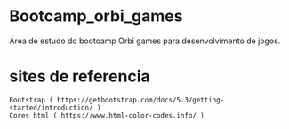 # Bootcamp_orbi_games
Área de estudo do bootcamp Orbi games para desenvolvimento de jogos.

# sites de referencia
    Bootstrap ( https://getbootstrap.com/docs/5.3/getting-started/introduction/ )
    Cores html ( https://www.html-color-codes.info/ )
